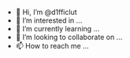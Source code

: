 - 👋 Hi, I’m @d1fficlut
- 👀 I’m interested in ...
- 🌱 I’m currently learning ...
- 💞️ I’m looking to collaborate on ...
- 📫 How to reach me ...

<!---
d1fficlut/d1fficlut is a ✨ special ✨ repository because its `README.md` (this file) appears on your GitHub profile.
You can click the Preview link to take a look at your changes.
--->
